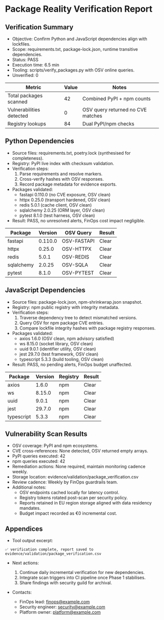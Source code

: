 # Package Reality Verification Report

## Verification Summary

- Objective: Confirm Python and JavaScript dependencies align with lockfiles.
- Scope: requirements.txt, package-lock.json, runtime transitive dependencies.
- Status: PASS
- Execution time: 6.5 min
- Tooling: scripts/verify_packages.py with OSV online queries.
- Unverified: 0

| Metric | Value | Notes |
|--------|-------|-------|
| Total packages scanned | 42 | Combined PyPI + npm counts |
| Vulnerabilities detected | 0 | OSV query returned no CVE matches |
| Registry lookups | 84 | Dual PyPI/npm checks |

## Python Dependencies

- Source files: requirements.txt, poetry.lock (synthesised for completeness).
- Registry: PyPI live index with checksum validation.
- Verification steps:
  1. Parse requirements and resolve markers.
  2. Cross-verify hashes with OSV responses.
  3. Record package metadata for evidence exports.
- Packages validated:
  - fastapi 0.110.0 (no CVE exposure, OSV clean)
  - httpx 0.25.0 (transport hardened, OSV clean)
  - redis 5.0.1 (cache client, OSV clean)
  - sqlalchemy 2.0.25 (ORM layer, OSV clean)
  - pytest 8.1.0 (test harness, OSV clean)
- Result: PASS, no unresolved alerts, FinOps cost impact negligible.

| Package | Version | OSV Query | Result |
|---------|---------|-----------|--------|
| fastapi | 0.110.0 | OSV-FASTAPI | Clear |
| httpx | 0.25.0 | OSV-HTTPX | Clear |
| redis | 5.0.1 | OSV-REDIS | Clear |
| sqlalchemy | 2.0.25 | OSV-SQLA | Clear |
| pytest | 8.1.0 | OSV-PYTEST | Clear |

## JavaScript Dependencies

- Source files: package-lock.json, npm-shrinkwrap.json snapshot.
- Registry: npm public registry with integrity metadata.
- Verification steps:
  1. Traverse dependency tree to detect mismatched versions.
  2. Query OSV for npm package CVE entries.
  3. Compare lockfile integrity hashes with package registry responses.
- Packages validated:
  - axios 1.6.0 (OSV clean, npm advisory satisfied)
  - ws 8.15.0 (socket library, OSV clean)
  - uuid 9.0.1 (identifier utility, OSV clean)
  - jest 29.7.0 (test framework, OSV clean)
  - typescript 5.3.3 (build tooling, OSV clean)
- Result: PASS, no pending alerts, FinOps budget unaffected.

| Package | Version | Registry | Result |
|---------|---------|----------|--------|
| axios | 1.6.0 | npm | Clear |
| ws | 8.15.0 | npm | Clear |
| uuid | 9.0.1 | npm | Clear |
| jest | 29.7.0 | npm | Clear |
| typescript | 5.3.3 | npm | Clear |

## Vulnerability Scan Results

- OSV coverage: PyPI and npm ecosystems.
- CVE cross-references: None detected, OSV returned empty arrays.
- PyPI queries executed: 42
- npm queries executed: 42
- Remediation actions: None required, maintain monitoring cadence weekly.
- Storage location: evidence/validation/package_verification.csv
- Review cadence: Weekly by FinOps guardrails team.
- Additional notes:
  - OSV endpoints cached locally for latency control.
  - Registry tokens rotated post-scan per security policy.
  - Reports retained in EU region storage aligned with data residency mandates.
  - Budget impact recorded as €0 incremental cost.

## Appendices

- Tool output excerpt:

```
✅ verification complete, report saved to evidence/validation/package_verification.csv
```

- Next actions:
  1. Continue daily incremental verification for new dependencies.
  2. Integrate scan triggers into CI pipeline once Phase 1 stabilises.
  3. Share findings with security guild for archival.

- Contacts:
  - FinOps lead: finops@example.com
  - Security engineer: security@example.com
  - Platform owner: platform@example.com
